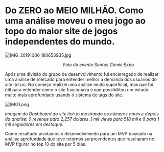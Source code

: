 # Do ZERO ao MEIO MILHÃO. Como uma análise moveu o meu jogo ao topo do maior site de jogos independentes do mundo.

![IMG_20191006_180653935.jpg](C:\Users\cont1\Desktop\IMG_20191006_180653935.jpg)

                                                *Foto do evento Santos Comic Expo*

Após uma divisão do grupo de desenvolvimento fui encarregado de realizar uma análise de mercado para entender melhor a demanda dos usuários do site itch.io. 
No começo realizei uma análise muito superficial, mas que foi útil para entender como o site funcionava e que possibilitou um estudo muito mais aprofundado usando o sistema de tags do site. 

![IMG1.png](C:\Users\cont1\Desktop\IMG1.png)

*imagem do Dashboard do site itch.io mostrando os números antes e depois da analise: 0 revenue para 2,257 dolares ,1 mil views para 518 mil e 6 para 1 mil seguidores em destaque.*


Como resultado pivotamos o desenvolvimento para um MVP baseado na análise aprofundada que teve retornos surpreendentes que resultaram no MVP figurar no top 10 do site por 5 dias. 
